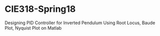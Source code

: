 # CIE318-Spring18
Designing PID Controller for Inverted Pendulum Using Root Locus, Baude Plot, Nyquist Plot on Matlab
